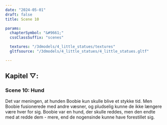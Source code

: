 ```yaml
---
date: "2024-05-01"
draft: false
title: Scene 10

params:
  chapterSymbol: "&#9661;"
  cssClassSuffix: "scenes"

  textures: "/3dmodels/4_little_statues/textures"
  gltfsource: "/3dmodels/4_little_statues/4_little_statues.gltf"

---
```

## Kapitel &#9661;:
### Scene 10: Hund
<canvas id="c"></canvas>

Det var meningen, at hunden Boobie kun skulle blive et stykke tid. Men Boobie fusionerede med andre væsner, og pludselig kunne de ikke længere være hver for sig. Boobie var en hund, der skulle reddes, men den endte med at redde dem - mere, end de nogensinde kunne have forestillet sig.
